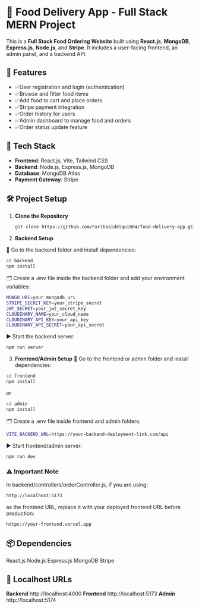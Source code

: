 # 🍔 Food Delivery App - Full Stack MERN Project

This is a **Full Stack Food Ordering Website** built using **React.js**, **MongoDB**, **Express.js**, **Node.js**, and **Stripe**. It includes a user-facing frontend, an admin panel, and a backend API.

## 🚀 Features

- ✅User registration and login (authentication)
- ✅Browse and filter food items
- ✅Add food to cart and place orders
- ✅Stripe payment integration
- ✅Order history for users
- ✅Admin dashboard to manage food and orders
- ✅Order status update feature

## 🧩 Tech Stack

- **Frontend**: React.js, Vite, Tailwind CSS
- **Backend**: Node.js, Express.js, MongoDB
- **Database**: MongoDB Atlas
- **Payment Gateway**: Stripe

## 🛠️ Project Setup

1. **Clone the Repository**
   ```bash
   git clone https://github.com/Farihasiddiqui004/food-delivery-app.git

2. **Backend Setup**
   
📁 Go to the backend folder and install dependencies:

```bash
cd backend
npm install
```

🗂️ Create a .env file inside the backend folder and add your environment variables:

```bash
MONGO_URI=your_mongodb_uri
STRIPE_SECRET_KEY=your_stripe_secret
JWT_SECRET=your_jwt_secret_key
CLOUDINARY_NAME=your_cloud_name
CLOUDINARY_API_KEY=your_api_key
CLOUDINARY_API_SECRET=your_api_secret
```

▶️ Start the backend server:

```bash
npm run server
```

3. **Frontend/Admin Setup**
📁 Go to the frontend or admin folder and install dependencies:

```bash
cd frontend
npm install
```

or

```bash
cd admin
npm install
```

🗂️ Create a .env file inside frontend and admin folders:

```bash
VITE_BACKEND_URL=https://your-backend-deployment-link.com/api
```

▶️ Start frontend/admin server:

```bash
npm run dev
```

### ⚠️ Important Note
In backend/controllers/orderController.js, if you are using:
```bash
http://localhost:5173
```

as the frontend URL, replace it with your deployed frontend URL before production:
```bash
https://your-frontend.vercel.app
```

## 📦 Dependencies
React.js
Node.js
Express.js
MongoDB
Stripe

## 🔗 Localhost URLs

**Backend**	http://localhost:4000
**Frontend**	http://localhost:5173
**Admin**	http://localhost:5174
